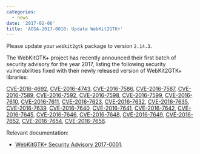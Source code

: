 ```yaml
---
categories:
  - news
date: '2017-02-06'
title: 'AOSA-2017-0010: Update WebKit2GTK+'
---
```



Please update your `webkit2gtk` package to version `2.14.3`.

The WebKitGTK+ project has recently announced their first batch of security advisory for the year 2017, listing the following security vulnerabilities fixed with their newly released version of WebKit2GTK+ libraries:

[CVE-2016-4692](https://cve.mitre.org/cgi-bin/cvename.cgi?name=CVE-2016-4692), [CVE-2016-4743](https://cve.mitre.org/cgi-bin/cvename.cgi?name=CVE-2016-4743), [CVE-2016-7586](https://cve.mitre.org/cgi-bin/cvename.cgi?name=CVE-2016-7586), [CVE-2016-7587](https://cve.mitre.org/cgi-bin/cvename.cgi?name=CVE-2016-7587), [CVE-2016-7589](https://cve.mitre.org/cgi-bin/cvename.cgi?name=CVE-2016-7589), [CVE-2016-7592](https://cve.mitre.org/cgi-bin/cvename.cgi?name=CVE-2016-7592), [CVE-2016-7598](https://cve.mitre.org/cgi-bin/cvename.cgi?name=CVE-2016-7598), [CVE-2016-7599](https://cve.mitre.org/cgi-bin/cvename.cgi?name=CVE-2016-7599), [CVE-2016-7610](https://cve.mitre.org/cgi-bin/cvename.cgi?name=CVE-2016-7610), [CVE-2016-7611](https://cve.mitre.org/cgi-bin/cvename.cgi?name=CVE-2016-7611), [CVE-2016-7623](https://cve.mitre.org/cgi-bin/cvename.cgi?name=CVE-2016-7623), [CVE-2016-7632](https://cve.mitre.org/cgi-bin/cvename.cgi?name=CVE-2016-7632), [CVE-2016-7635](https://cve.mitre.org/cgi-bin/cvename.cgi?name=CVE-2016-7635), [CVE-2016-7639](https://cve.mitre.org/cgi-bin/cvename.cgi?name=CVE-2016-7639), [CVE-2016-7640](https://cve.mitre.org/cgi-bin/cvename.cgi?name=CVE-2016-7640), [CVE-2016-7641](https://cve.mitre.org/cgi-bin/cvename.cgi?name=CVE-2016-7641), [CVE-2016-7642](https://cve.mitre.org/cgi-bin/cvename.cgi?name=CVE-2016-7642), [CVE-2016-7645](https://cve.mitre.org/cgi-bin/cvename.cgi?name=CVE-2016-7645), [CVE-2016-7646](https://cve.mitre.org/cgi-bin/cvename.cgi?name=CVE-2016-7646), [CVE-2016-7648](https://cve.mitre.org/cgi-bin/cvename.cgi?name=CVE-2016-7648), [CVE-2016-7649](https://cve.mitre.org/cgi-bin/cvename.cgi?name=CVE-2016-7649), [CVE-2016-7652](https://cve.mitre.org/cgi-bin/cvename.cgi?name=CVE-2016-7652), [CVE-2016-7654](https://cve.mitre.org/cgi-bin/cvename.cgi?name=CVE-2016-7654), [CVE-2016-7656](https://cve.mitre.org/cgi-bin/cvename.cgi?name=CVE-2016-7656).

Relevant documentation:

- [WebKitGTK+ Security Advisory 2017-0001](https://webkitgtk.org/security/WSA-2017-0001.html).